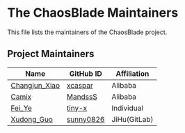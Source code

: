 # The ChaosBlade Maintainers

This file lists the maintainers of the ChaosBlade project.

## Project Maintainers
| Name | GitHub ID | Affiliation |
| ---- | --------- | ----------- |
| [Changjun_Xiao](mailto:changjun.xcj@alibaba-inc.com) | [xcaspar](https://github.com/xcaspar) | Alibaba |
| [Camix](mailto:mingshao.cmx@alibaba-inc.com) | [MandssS](https://github.com/MandssS) | Alibaba |
| [Fei_Ye](mailto:185120555@qq.com) | [tiny-x](https://github.com/tiny-x) | Individual |
| [Xudong_Guo](mailto:guoxudong.dev@gmail.com) | [sunny0826](https://github.com/sunny0826) | JiHu(GitLab) |
